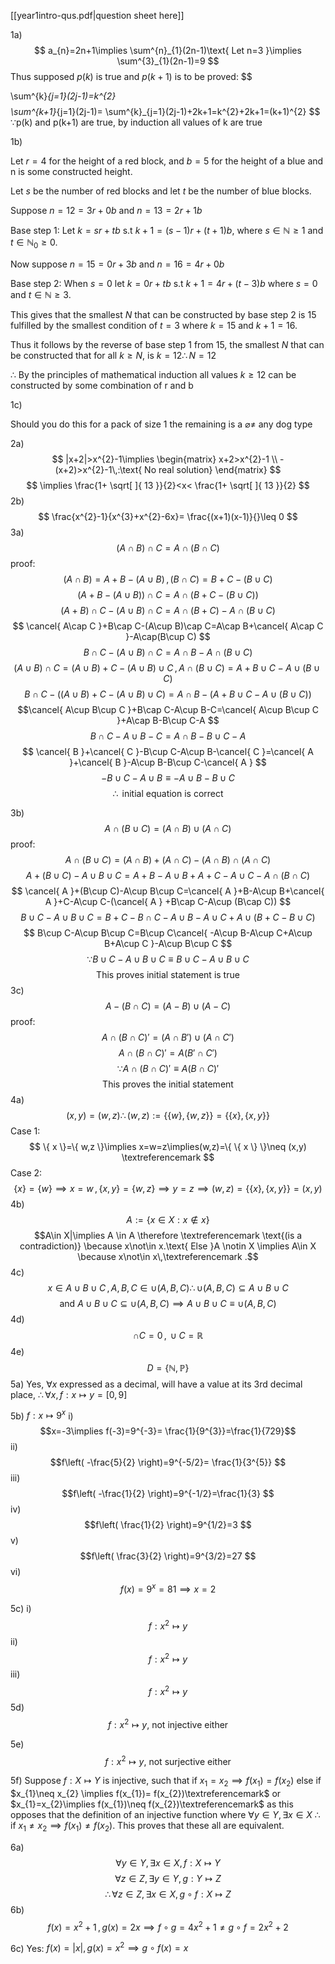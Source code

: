 [[year1intro-qus.pdf|question sheet here]]

1a)
$$
a_{n}=2n+1\implies \sum^{n}_{1}(2n-1)\text{ Let n=3 }\implies \sum^{3}_{1}(2n-1)=9
$$
Thus supposed $p(k)$ is true and $p(k+1)$ is to be proved:
$$

\sum^{k}_{j=1}(2j-1)=k^{2}
$$
$$
\sum^{k+1}_{j=1}(2j-1)=
\sum^{k}_{j=1}(2j-1)+2k+1=k^{2}+2k+1=(k+1)^{2}
$$
$\because$p(k) and p(k+1) are true, by induction all values of k are true

1b)

Let $r = 4$ for the height of a red block, and $b = 5$ for the height of a blue and n is some constructed height. 

Let $s$ be the number of red blocks and let $t$ be the number of blue blocks.

Suppose $n=12=3r+0b$ and $n=13=2r+1b$

Base step 1: Let $k= sr+tb$ s.t $k+1=(s-1)r+(t+1)b$, where $s \in\mathbb{N}\geq 1$ and $t\in\mathbb{N}_{0}\geq 0$.

Now suppose $n = 15= 0r+3b$ and $n=16=4r+0b$

Base step 2: When $s=0$ let $k= 0r+tb$ s.t $k+1=4r+(t-3)b$ where $s =0$ and $t\in\mathbb{N}\geq 3$.

This gives that the smallest $N$ that can be constructed by base step 2 is $15$ fulfilled by the smallest condition of $t=3$ where $k=15$ and $k+1=16$.

Thus it follows by the reverse of base step 1 from $15$, the smallest $N$ that can be constructed that for all $k\geq N$, is $k=12\therefore N=12$

$\therefore$ By the principles of mathematical induction all values $k\geq 12$ can be constructed by some combination of r and b

1c)

Should you do this for a pack of size 1 the remaining is a $\varnothing \ne$ any dog type

2a)
$$
|x+2|>x^{2}-1\implies \begin{matrix}
x+2>x^{2}-1 \\
-(x+2)>x^{2}-1\,:\text{ No real solution}
\end{matrix}
$$
$$
\implies \frac{1+ \sqrt[  ]{ 13 }}{2}<x< \frac{1+ \sqrt[  ]{ 13 }}{2}
$$
2b)
$$
\frac{x^{2}-1}{x^{3}+x^{2}-6x}= \frac{(x+1)(x-1)}{}\leq 0
$$
3a) $$
(A\cap B)\cap C=A\cap(B\cap C)
$$
proof:
$$
(A\cap B)=A+B-(A\cup B)\,,\,(B\cap C)=B+C-(B\cup C)
$$
$$
(A+B-(A\cup B))\cap C=A\cap(B+C-(B\cup C))
$$
$$
(A+B)\cap C-(A\cup B)\cap C=A\cap(B+C)-A\cap(B\cup C)
$$
$$
\cancel{ A\cap C }+B\cap C-(A\cup B)\cap C=A\cap B+\cancel{ A\cap C }-A\cap(B\cup C)
$$
$$
B\cap C-(A\cup B)\cap C=A\cap B-A\cap(B\cup C)
$$
$$
(A\cup B)\cap C=(A\cup B)+C-(A\cup B)\cup C\,,\,A\cap(B\cup C)=A+B \cup C -A\cup(B\cup C)
$$
$$
B\cap C-((A\cup B)+C-(A\cup B)\cup C)=A\cap B-(A+B \cup C -A\cup(B\cup C))
$$
$$\cancel{ 
A\cup B\cup C }+B\cap C-A\cup B-C=\cancel{ A\cup B\cup C }+A\cap B-B\cup C-A
$$
$$
B\cap C-A\cup B-C=A\cap B-B\cup C-A
$$
$$
\cancel{ B }+\cancel{ C }-B\cup C-A\cup B-\cancel{ C }=\cancel{ A }+\cancel{ B }-A\cup B-B\cup C-\cancel{ A }
$$
$$
-B\cup C-A\cup B\equiv-A\cup B-B\cup C
$$
$$
\therefore\text{ initial equation is correct}
$$

3b)
$$
A\cap(B\cup C)=(A∩B)∪(A∩C)
$$
proof:
$$
A\cap(B\cup C)=(A∩B)+(A∩C)-(A∩B)\cap(A∩C)
$$
$$
A+(B\cup C)-A\cup B\cup C=A+B-A\cup B+A+C-A\cup C-A\cap (B\cap C)
$$
$$
\cancel{ A }+(B\cup C)-A\cup B\cup C=\cancel{ A }+B-A\cup B+\cancel{ A }+C-A\cup C-(\cancel{ A } +B\cap C-A\cup (B\cap C))
$$
$$
B\cup C-A\cup B\cup C=B+C-B\cap C-A\cup B-A\cup C+A\cup(B+C-B\cup C)
$$
$$
B\cup C-A\cup B\cup C=B\cup C\cancel{ -A\cup B-A\cup C+A\cup B+A\cup C }-A\cup B\cup C
$$
$$
\because B\cup C - A\cup B \cup C\equiv B\cup C - A\cup B\cup C
$$
$$
\text{This proves initial statement is true}
$$
3c)
$$
A − (B ∩ C) = (A − B) ∪ (A − C)
$$
proof:
$$
A\cap(B\cap C)'=(A\cap B')\cup(A\cap C')
$$
$$
A\cap(B\cap C)'=A( B'\cap C')
$$
$$
\because A\cap(B\cap C)'\equiv A( B\cap C)'
$$
$$
\text{This proves the initial statement}
$$
4a)
$$
(x,y)=(w,z)\therefore (w,z):=\{ \{ w \},\{ w,z \} \}=\{ \{ x \},\{ x,y \} \}
$$
Case 1:
$$
\{ x \}=\{ w,z \}\implies x=w=z\implies(w,z)=\{ \{ x \} \}\neq (x,y) \textreferencemark 
$$
Case 2:
$$
\{ x \}=\{ w \}\implies x=w\,,\,\{ x,y \}=\{ w,z \}\implies y=z\implies (w,z)=\{ \{ x \},\{ x,y \} \}=(x,y)
$$
4b)
$$
A:=\{ x \in X:x \not\in x \}
$$
$$A\in X|\implies A \in A \therefore \textreferencemark \text{(is a contradiction)} \because x\not\in x.\text{ Else }A \notin X \implies A\in X \because x\not\in x\,\textreferencemark .$$
4c) 
$$
x \in A\cup B\cup C\,,\,A,B,C \in \cup(A,B,C)\therefore  \cup(A,B,C)\subseteq A\cup B\cup C
$$
$$
\text{ and } A\cup B\cup C \subseteq \cup(A,B,C) \implies A\cup B\cup C \equiv \cup(A,B,C) 
$$
4d)
$$
\cap C=0\,,\,\cup C=\mathbb{R}
$$
4e)
$$
D=\{ \mathbb{N},\mathbb{P} \}
$$
5a)
Yes, $\forall x$ expressed as a decimal, will have a value at its 3rd decimal place, $\therefore\forall x,f:x\mapsto y=[0,9]$ 

5b) $f:x \mapsto 9^{x}$
	i)$$x=-3\implies f(-3)=9^{-3}= \frac{1}{9^{3}}=\frac{1}{729}$$
	ii) $$f\left( -\frac{5}{2} \right)=9^{-5/2}= \frac{1}{3^{5}} $$
	iii) $$f\left( -\frac{1}{2} \right)=9^{-1/2}=\frac{1}{3} $$
	iv) $$f\left( \frac{1}{2} \right)=9^{1/2}=3 $$
	v) $$f\left( \frac{3}{2} \right)=9^{3/2}=27 $$
	vi) $$f(x)=9^{x}=81\implies x=2 $$

5c)
	i)$$f:x^{2}\mapsto y$$
	ii) $$f:x^{2}\mapsto y$$
	iii) $$f:x^{2}\mapsto y$$
5d)
$$
f:x^{2}\mapsto y\text{, not injective either}
$$

5e)
$$
f:x^{2}\mapsto y\text{, not surjective either}
$$

5f)
Suppose $f:X\mapsto Y$ is injective, such that if $x_{1}=x_{2}\implies f(x_{1})=f(x_{2})$ else if $x_{1}\neq x_{2} \implies f(x_{1})= f(x_{2})\textreferencemark$ or $x_{1}=x_{2}\implies f(x_{1})\neq f(x_{2})\textreferencemark$ as this opposes that the definition of an injective function where $\forall y\in Y, \exists x \in X$ $\therefore$ if $x_{1}\neq x_{2}\implies f(x_{1})\neq f(x_{2}).$ This proves that these all are equivalent.

6a)
$$
\forall y\in Y, \exists x \in X,f:X\mapsto Y
$$$$
\forall z \in Z,\exists y \in Y,g:Y \mapsto Z
$$
$$
\therefore \forall z \in Z,\exists x \in X,g\circ f:X \mapsto Z
$$
6b)
$$
f(x)=x^{2}+1\,,\,g(x)=2x\implies f\circ g=4x^{2}+1\neq g\circ f=2x^{2}+2
$$

6c)
Yes: $f(x)=|x|,g(x)=x^{2}\implies g \circ f(x)=x$

